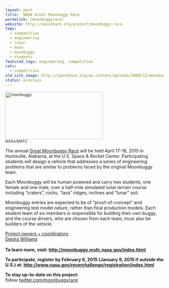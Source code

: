 ```yaml
---
layout: post
title:  NASA Great Moonbuggy Race
permalink: /moonbuggyrace/
website: http://spacehack.org/project/moonbuggy-race
tags: 
  - competition
  - engineering
  - lunar
  - moon
  - moonbuggy
  - students
featured_tags: engineering, competition
cats: 
  - competition
old_site_image: http://spacehack.org/wp-content/uploads/2008/12/moonbuggy.jpg
status: previous
---
```


<div class = "scrape_from_old_wordpress">

<p><small><em><a href="http://spacehack.org/wp-content/uploads/2007/01/moonbuggy.jpg"><img class="alignnone size-full wp-image-905" src="http://spacehack.org/wp-content/uploads/2007/01/moonbuggy.jpg" alt="moonbuggy" width="310" height="150" /></a><br />
NASA/MSFC</em></small></p>
<p>The annual <a href="http://moonbuggy.msfc.nasa.gov/index.html">Great Moonbuggy Race</a> will be held April 17-18, 2015 in Huntsville, Alabama, at the U.S. Space &amp; Rocket Center. Participating students will design a vehicle that addresses a series of engineering problems that are similar to problems faced by the original Moonbuggy team.</p>
<p>Each Moonbuggy will be human powered and carry two students, one female and one male, over a half-mile simulated lunar terrain course including &#8220;craters&#8221;, rocks, &#8220;lava&#8221; ridges, inclines and &#8220;lunar&#8221; soil.</p>
<p>Moonbuggy entries are expected to be of &#8220;proof-of-concept&#8221; and engineering test model nature, rather than final production models. Each student team of six members is responsible for building their own buggy, and the course drivers, who are chosen from each team, must also be builders of the vehicle.</p>
<p><span style="text-decoration: underline;">Project owners + coordinators</span>:<br />
<a href="mailto:MSFC-RoverChallenge2015@mail.nasa.gov">Diedra Williams</a><br />
<!--supplement--><br />
<strong>To learn more, visit: <a href="http://moonbuggy.msfc.nasa.gov/index.html">http://moonbuggy.msfc.nasa.gov/index.html</a></strong></p>
<p><strong>To participate, register by February 6, 2015 (January 9, 2015 if outside the U.S.) at: <a href="http://www.nasa.gov/roverchallenge/registration/index.html">http://www.nasa.gov/roverchallenge/registration/index.html</a></strong></p>
<p><strong>To stay up-to-date on this project:<br />
</strong>  follow <a href="https://twitter.com/MOONBUGGYRACE">twitter.com/moonbuggyrace</a></p>


</div>